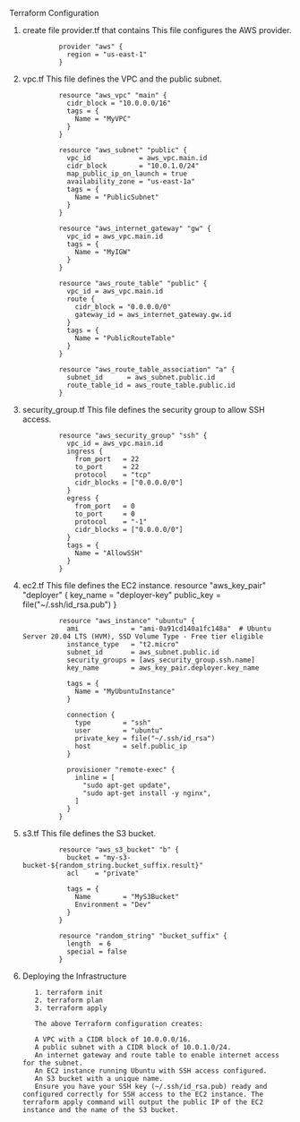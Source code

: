 Terraform Configuration

1. create file provider.tf that contains
This file configures the AWS provider.
          
          
                provider "aws" {
                  region = "us-east-1"
                }
          
2. vpc.tf
This file defines the VPC and the public subnet.
          
                resource "aws_vpc" "main" {
                  cidr_block = "10.0.0.0/16"
                  tags = {
                    Name = "MyVPC"
                  }
                }
                
                resource "aws_subnet" "public" {
                  vpc_id            = aws_vpc.main.id
                  cidr_block        = "10.0.1.0/24"
                  map_public_ip_on_launch = true
                  availability_zone = "us-east-1a"
                  tags = {
                    Name = "PublicSubnet"
                  }
                }
                
                resource "aws_internet_gateway" "gw" {
                  vpc_id = aws_vpc.main.id
                  tags = {
                    Name = "MyIGW"
                  }
                }
                
                resource "aws_route_table" "public" {
                  vpc_id = aws_vpc.main.id
                  route {
                    cidr_block = "0.0.0.0/0"
                    gateway_id = aws_internet_gateway.gw.id
                  }
                  tags = {
                    Name = "PublicRouteTable"
                  }
                }
                
                resource "aws_route_table_association" "a" {
                  subnet_id      = aws_subnet.public.id
                  route_table_id = aws_route_table.public.id
                }
          

3. security_group.tf
This file defines the security group to allow SSH access.
          
                resource "aws_security_group" "ssh" {
                  vpc_id = aws_vpc.main.id
                  ingress {
                    from_port   = 22
                    to_port     = 22
                    protocol    = "tcp"
                    cidr_blocks = ["0.0.0.0/0"]
                  }
                  egress {
                    from_port   = 0
                    to_port     = 0
                    protocol    = "-1"
                    cidr_blocks = ["0.0.0.0/0"]
                  }
                  tags = {
                    Name = "AllowSSH"
                  }
                }
          
4. ec2.tf
This file defines the EC2 instance.
                resource "aws_key_pair" "deployer" {
                  key_name   = "deployer-key"
                  public_key = file("~/.ssh/id_rsa.pub")
                }
                
                resource "aws_instance" "ubuntu" {
                  ami             = "ami-0a91cd140a1fc148a"  # Ubuntu Server 20.04 LTS (HVM), SSD Volume Type - Free tier eligible
                  instance_type   = "t2.micro"
                  subnet_id       = aws_subnet.public.id
                  security_groups = [aws_security_group.ssh.name]
                  key_name        = aws_key_pair.deployer.key_name
                
                  tags = {
                    Name = "MyUbuntuInstance"
                  }
                
                  connection {
                    type        = "ssh"
                    user        = "ubuntu"
                    private_key = file("~/.ssh/id_rsa")
                    host        = self.public_ip
                  }
                
                  provisioner "remote-exec" {
                    inline = [
                      "sudo apt-get update",
                      "sudo apt-get install -y nginx",
                    ]
                  }
                }

5. s3.tf
This file defines the S3 bucket.
          
                resource "aws_s3_bucket" "b" {
                  bucket = "my-s3-bucket-${random_string.bucket_suffix.result}"
                  acl    = "private"
                
                  tags = {
                    Name        = "MyS3Bucket"
                    Environment = "Dev"
                  }
                }
                
                resource "random_string" "bucket_suffix" {
                  length  = 6
                  special = false
                }
          



6. Deploying the Infrastructure
          
          1. terraform init
          2. terraform plan
          3. terraform apply
          
          The above Terraform configuration creates:
          
          A VPC with a CIDR block of 10.0.0.0/16.
          A public subnet with a CIDR block of 10.0.1.0/24.
          An internet gateway and route table to enable internet access for the subnet.
          An EC2 instance running Ubuntu with SSH access configured.
          An S3 bucket with a unique name.
          Ensure you have your SSH key (~/.ssh/id_rsa.pub) ready and configured correctly for SSH access to the EC2 instance. The terraform apply command will output the public IP of the EC2 instance and the name of the S3 bucket.
